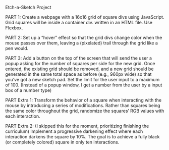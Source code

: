Etch-a-Sketch Project 

PART 1:
Create a webpage with a 16x16 grid of square divs using JavaScript. Grid squares will be inside a container div.  written in an HTML file. Use Flexbox.

PART 2:
Set up a “hover” effect so that the grid divs change color when the mouse passes over them, leaving a (pixelated) trail through the grid like a pen would.

PART 3:
Add a button on the top of the screen that will send the user a popup asking for the number of squares per side for the new grid. Once entered, the existing grid should be removed, and a new grid should be generated in the same total space as before (e.g., 960px wide) so that you’ve got a new sketch pad. Set the limit for the user input to a maximum of 100. 
(Instead of a popup window, I get a number from the user by a input box of a number type)


PART Extra 1:
Transform the behavior of a square when interacting with the mouse by introducing a series of modifications. Rather than squares being the same color throughout the grid, randomize the squares’ RGB values with each interaction.

PART Extra 2: (I skipped this for the moment, prioritizing finishing the curriculum)
Implement a progressive darkening effect where each interaction darkens the square by 10%. The goal is to achieve a fully black (or completely colored) square in only ten interactions.
